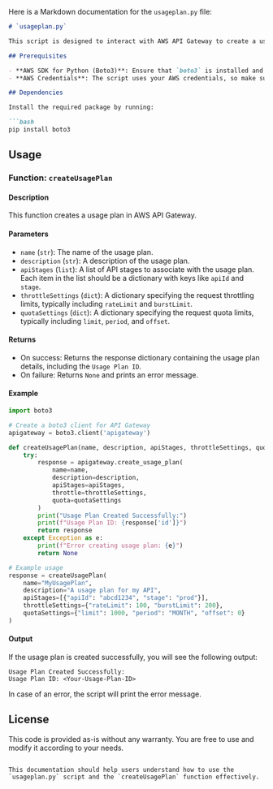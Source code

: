 Here is a Markdown documentation for the `usageplan.py` file:

```markdown
# `usageplan.py`

This script is designed to interact with AWS API Gateway to create a usage plan using the `boto3` library. 

## Prerequisites

- **AWS SDK for Python (Boto3)**: Ensure that `boto3` is installed and configured with the necessary permissions to create usage plans in API Gateway.
- **AWS Credentials**: The script uses your AWS credentials, so make sure they are configured properly.

## Dependencies

Install the required package by running:

```bash
pip install boto3
```

## Usage

### Function: `createUsagePlan`

#### Description

This function creates a usage plan in AWS API Gateway.

#### Parameters

- `name` (`str`): The name of the usage plan.
- `description` (`str`): A description of the usage plan.
- `apiStages` (`list`): A list of API stages to associate with the usage plan. Each item in the list should be a dictionary with keys like `apiId` and `stage`.
- `throttleSettings` (`dict`): A dictionary specifying the request throttling limits, typically including `rateLimit` and `burstLimit`.
- `quotaSettings` (`dict`): A dictionary specifying the request quota limits, typically including `limit`, `period`, and `offset`.

#### Returns

- On success: Returns the response dictionary containing the usage plan details, including the `Usage Plan ID`.
- On failure: Returns `None` and prints an error message.

#### Example

```python
import boto3

# Create a boto3 client for API Gateway
apigateway = boto3.client('apigateway')

def createUsagePlan(name, description, apiStages, throttleSettings, quotaSettings):
    try:
        response = apigateway.create_usage_plan(
            name=name,
            description=description,
            apiStages=apiStages,
            throttle=throttleSettings,
            quota=quotaSettings
        )
        print("Usage Plan Created Successfully:")
        print(f"Usage Plan ID: {response['id']}")
        return response
    except Exception as e:
        print(f"Error creating usage plan: {e}")
        return None

# Example usage
response = createUsagePlan(
    name="MyUsagePlan",
    description="A usage plan for my API",
    apiStages=[{"apiId": "abcd1234", "stage": "prod"}],
    throttleSettings={"rateLimit": 100, "burstLimit": 200},
    quotaSettings={"limit": 1000, "period": "MONTH", "offset": 0}
)
```

#### Output

If the usage plan is created successfully, you will see the following output:

```
Usage Plan Created Successfully:
Usage Plan ID: <Your-Usage-Plan-ID>
```

In case of an error, the script will print the error message.

## License

This code is provided as-is without any warranty. You are free to use and modify it according to your needs.
```

This documentation should help users understand how to use the `usageplan.py` script and the `createUsagePlan` function effectively.